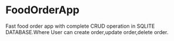 # FoodOrderApp
Fast food order app with complete CRUD operation in SQLITE DATABASE.Where User can create order,update order,delete order.
